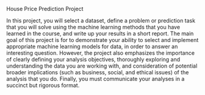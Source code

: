 House Price Prediction Project 

In this project, you will select a dataset, define a problem or prediction task that you will solve using the machine learning methods that you have learned in the course, and write up your results in a short report. The main goal of this project is for to demonstrate your ability to select and implement appropriate machine learning models for data, in order to answer an interesting question.
However, the project also emphasizes the importance of clearly defining your analysis objectives, thoroughly exploring and understanding the data you are working with, and consideration of potential broader implications (such as business, social, and ethical issues) of the analysis that you do. Finally, you must communicate your analyses in a succinct but rigorous format.
